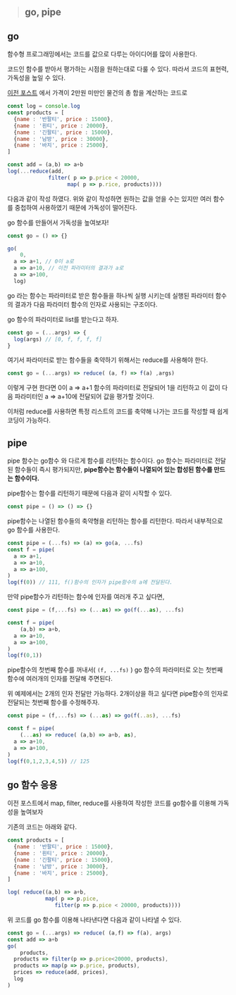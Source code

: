 

> ## go, pipe



## go



함수형 프로그래밍에서는 코드를 값으로 다루는 아이디어를 많이 사용한다.

코드인 함수를 받아서 평가하는 시점을 원하는대로 다룰 수 있다. 따라서 코드의 표현력, 가독성을 높일 수 있다.

[이전 포스트](https://doonguk.github.io/javascript/%ED%95%A8%EC%88%98%ED%98%95-%ED%94%84%EB%A1%9C%EA%B7%B8%EB%9E%98%EB%B0%8D(map,filter,reduce-%EC%9D%91%EC%9A%A9)/) 에서 가격이 2만원 미만인 물건의 총 합을 계산하는 코드로

```javascript
const log = console.log
const products = [  
  {name : '반팔티', price : 15000},
  {name : '흰티', price : 20000},
  {name : '긴팔티', price : 15000},
  {name : '남방', price : 30000},
  {name : '바지', price : 25000},
]

const add = (a,b) => a+b
log(...reduce(add, 
             filter( p => p.price < 20000,
                   map( p => p.rice, products))))
```

다음과 같이 작성 하였다. 위와 같이 작성하면 원하는 값을 얻을 수는 있지만 여러 함수를 중첩하여 사용하였기 때문에 가독성이 떨어진다.

go 함수를 만들어서 가독성을 높여보자!

```javascript
const go = () => {}

go(
	0,
  a => a+1, // 0이 a로
  a => a+10, // 이전 파라미터의 결과가 a로
  a => a+100,
  log)

```

go 라는 함수는 파라미터로 받은 함수들을 하나씩 실행 시키는데 실행된 파라미터 함수의 결과가 다음 파라미터 함수의 인자로 사용되는 구조이다.

go 함수의 파라미터로 list를 받는다고 하자.

```javascript
const go = (...args) => {
  log(args) // [0, f, f, f, f]
}
```

여기서 파라미터로 받는 함수들을 축약하기 위해서는 reduce를 사용해야 한다.

```javascript
const go = (...args) => reduce( (a, f) => f(a) ,args)
```

이렇게 구현 한다면 0이 a => a+1 함수의 파라미터로 전달되어 1을 리턴하고 이 값이 다음 파라미터인 a => a+10에 전달되어 값을 평가할 것이다.

이처럼 reduce를 사용하면 특정 리스트의 코드를 축약해 나가는 코드를 작성할 때 쉽게 코딩이 가능하다.



## pipe



pipe 함수는 go함수 와 다르게 함수를 리턴하는 함수이다. go 함수는 파라미터로 전달된 함수들이 즉시 평가되지만, **pipe함수는 함수들이 나열되어 있는 합성된 함수를 만드는 함수이다.**

pipe함수는 함수를 리턴하기 때문에 다음과 같이 시작할 수 있다.

```javascript
const pipe = () => () => {}
```

pipe함수는 나열된 함수들의 축약형을 리턴하는 함수를 리턴한다. 따라서 내부적으로 go 함수를 사용한다.

```javascript
const pipe = (...fs) => (a) => go(a, ...fs)
const f = pipe(
  a => a+1,
  a => a+10, 
  a => a+100,
)
log(f(0)) // 111, f()함수의 인자가 pipe함수의 a에 전달된다.
```

만약 pipe함수가 리턴하는 함수에 인자를 여러개 주고 싶다면,

```javascript
const pipe = (f,...fs) => (...as) => go(f(...as), ...fs)

const f = pipe(
	(a,b) => a+b,
  a => a+10, 
  a => a+100,
)
log(f(0,1))
```

pipe함수의 첫번째 함수를 꺼내서( <code>(f, ...fs)</code> ) go 함수의 파라미터로 오는 첫번째 함수에 여러개의 인자를 전달해 주면된다.

위 예제에서는 2개의 인자 전달만 가능하다. 2개이상을 하고 싶다면 pipe함수의 인자로 전달되는 첫번째 함수를 수정해주자.

```javascript
const pipe = (f,...fs) => (...as) => go(f(..as), ...fs)

const f = pipe(
	(...as) => reduce( (a,b) => a+b, as),
  a => a+10, 
  a => a+100,
)
log(f(0,1,2,3,4,5)) // 125
```



## go 함수 응용

이전 포스트에서 map, filter, reduce를 사용하여 작성한 코드를 go함수를 이용해 가독성을 높여보자

기존의 코드는 아래와 같다.

```javascript
const products = [
  {name : '반팔티', price : 15000},
  {name : '흰티', price : 20000},
  {name : '긴팔티', price : 15000},
  {name : '남방', price : 30000},
  {name : '바지', price : 25000},
]

log( reduce((a,b) => a+b, 
            map( p => p.pice, 
               filter(p => p.pice < 20000, products))))
```

위 코드를 go 함수를 이용해 나타낸다면 다음과 같이 나타낼 수 있다.

```javascript
const go = (...args) => reduce( (a,f) => f(a), args)
const add => a+b
go(
	products,
  products => filter(p => p.price<20000, products),
  products => map(p => p.price, products),
  prices => reduce(add, prices),
  log
)
```



